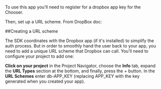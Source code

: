 To use this app you'll need to register for a dropbox app key for the Chooser.

Then, set up a URL scheme. From DropBox doc:

##Creating a URL scheme

The SDK coordinates with the Dropbox app (if it's installed) to simplify the auth process. But in order to smoothly hand the user back to your app, you need to add a unique URL scheme that Dropbox can call. You'll need to configure your project to add one:

**Click on your project** in the Project Navigator, choose the **Info** tab, expand the **URL Types** section at the bottom, and finally, press the + button.
In the **URL Schemes** enter db-APP_KEY (replacing APP_KEY with the key generated when you created your app).




